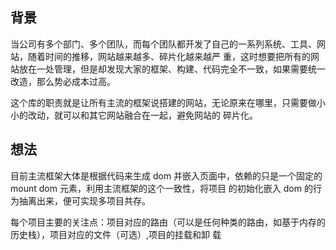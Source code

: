 ## 背景

当公司有多个部门、多个团队，而每个团队都开发了自己的一系列系统、工具、网站，随着时间的推移，网站越来越多、碎片化越来越严
重，这时想要把所有的网站放在一处管理，但是却发现大家的框架、构建、代码完全不一致，如果需要统一改造，那么势必成本过高。

这个库的职责就是让所有主流的框架说搭建的网站，无论原来在哪里，只需要做小小的改动，就可以和其它网站融合在一起，避免网站的
碎片化。

## 想法

目前主流框架大体是根据代码来生成 dom 并嵌入页面中，依赖的只是一个固定的 mount dom 元素，利用主流框架的这个一致性，将项目
的初始化嵌入 dom 的行为抽离出来，便可实现多项目共存。

每个项目主要的关注点：项目对应的路由（可以是任何种类的路由，如基于内存的历史栈），项目对应的文件（可选）,项目的挂载和卸
载
